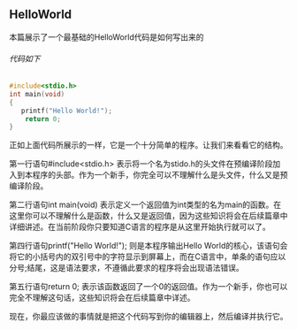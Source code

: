 ## HelloWorld
本篇展示了一个最基础的HelloWorld代码是如何写出来的

###### 代码如下
```c
#include<stdio.h>  
int main(void)  
{  
   printf("Hello World!");  
    return 0;  
}
```
正如上面代码所展示的一样，它是一个十分简单的程序。让我们来看看它的结构。  
  

第一行语句\#include\<stdio.h\> 表示将一个名为stido.h的头文件在预编译阶段加入到本程序的头部。作为一个新手，你完全可以不理解什么是头文件，什么又是预编译阶段。
  

第二行语句int main(void)  表示定义一个返回值为int类型的名为main的函数。在这里你可以不理解什么是函数，什么又是返回值，因为这些知识将会在后续篇章中详细讲述。在当前阶段你只要知道C语言的程序是从这里开始执行就可以了。  
  

第四行语句printf(\"Hello World!\")\;  则是本程序输出Hello World的核心，该语句会将它的小括号内的双引号中的字符显示到屏幕上，而在C语言中，单条的语句应以分号\;结尾，这是语法要求，不遵循此要求的程序将会出现语法错误。  
  

第五行语句return 0\; 表示该函数返回了一个0的返回值。作为一个新手，你也可以完全不理解这句话，这些知识将会在后续篇章中详述。  
  
现在，你最应该做的事情就是把这个代码写到你的编辑器上，然后编译并执行它。